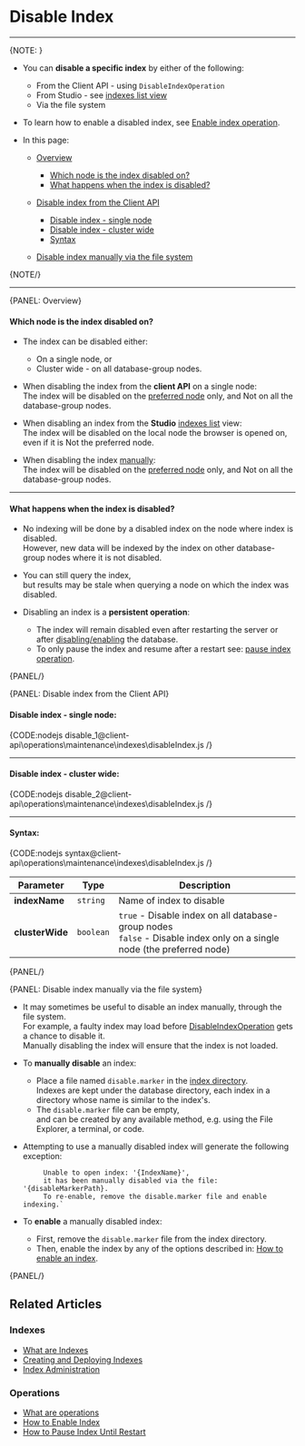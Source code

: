 # Disable Index

 ---

{NOTE: }

* You can **disable a specific index** by either of the following:  
  * From the Client API - using `DisableIndexOperation`  
  * From Studio - see [indexes list view](../../../../studio/database/indexes/indexes-list-view#indexes-list-view---actions)  
  * Via the file system

* To learn how to enable a disabled index, see [Enable index operation](../../../../client-api/operations/maintenance/indexes/enable-index).

* In this page:

    * [Overview](../../../../client-api/operations/maintenance/indexes/disable-index#overview)
      * [Which node is the index disabled on?](../../../../client-api/operations/maintenance/indexes/disable-index#which-node-is-the-index-disabled-on) 
      * [What happens when the index is disabled?](../../../../client-api/operations/maintenance/indexes/disable-index#what-happens-when-the-index-is-disabled) 
  
    * [Disable index from the Client API](../../../../client-api/operations/maintenance/indexes/disable-index#disable-index-from-the-client-api)     
        * [Disable index - single node](../../../../client-api/operations/maintenance/indexes/disable-index#disable-index---single-node)
        * [Disable index - cluster wide](../../../../client-api/operations/maintenance/indexes/disable-index#disable-index---cluster-wide)
        * [Syntax](../../../../client-api/operations/maintenance/indexes/disable-index#syntax)
  
    * [Disable index manually via the file system](../../../../client-api/operations/maintenance/indexes/disable-index#disable-index-manually-via-the-file-system)

{NOTE/}

---

{PANEL: Overview}

#### Which node is the index disabled on?

* The index can be disabled either:  
    * On a single node, or  
    * Cluster wide - on all database-group nodes.  

* When disabling the index from the **client API** on a single node:  
  The index will be disabled on the [preferred node](../../../../client-api/configuration/load-balance/overview#the-preferred-node) only, and Not on all the database-group nodes.  

* When disabling an index from the **Studio** [indexes list](../../../../studio/database/indexes/indexes-list-view#indexes-list-view---actions) view:  
  The index will be disabled on the local node the browser is opened on, even if it is Not the preferred node.  

* When disabling the index [manually](../../../../client-api/operations/maintenance/indexes/disable-index#disable-index-via-the-file-system):  
  The index will be disabled on the [preferred node](../../../../client-api/configuration/load-balance/overview#the-preferred-node) only, and Not on all the database-group nodes.

---

#### What happens when the index is disabled?  

* No indexing will be done by a disabled index on the node where index is disabled.  
  However, new data will be indexed by the index on other database-group nodes where it is not disabled.

* You can still query the index,  
  but results may be stale when querying a node on which the index was disabled.  

* Disabling an index is a **persistent operation**:  
  * The index will remain disabled even after restarting the server or after [disabling/enabling](../../../../client-api/operations/server-wide/toggle-databases-state) the database.  
  * To only pause the index and resume after a restart see: [pause index operation](../../../../client-api/operations/maintenance/indexes/stop-index).  

{PANEL/}

{PANEL: Disable index from the Client API}

#### Disable index - single node:

{CODE:nodejs disable_1@client-api\operations\maintenance\indexes\disableIndex.js /}

---

#### Disable index - cluster wide:

{CODE:nodejs disable_2@client-api\operations\maintenance\indexes\disableIndex.js /}

---

#### Syntax:  

{CODE:nodejs syntax@client-api\operations\maintenance\indexes\disableIndex.js /}

| Parameter       | Type      | Description                                                                                                              |
|-----------------|-----------|--------------------------------------------------------------------------------------------------------------------------|
| **indexName**   | `string`  | Name of index to disable                                                                                                 |
| **clusterWide** | `boolean` | `true` - Disable index on all database-group nodes<br>`false` - Disable index only on a single node (the preferred node) |

{PANEL/}

{PANEL: Disable index manually via the file system}

* It may sometimes be useful to disable an index manually, through the file system.  
  For example, a faulty index may load before [DisableIndexOperation](../../../../client-api/operations/maintenance/indexes/disable-index#disableindexoperation) gets a chance to disable it.  
  Manually disabling the index will ensure that the index is not loaded.

* To **manually disable** an index:

    * Place a file named `disable.marker` in the [index directory](../../../../server/storage/directory-structure).  
      Indexes are kept under the database directory, each index in a directory whose name is similar to the index's.
    * The `disable.marker` file can be empty,  
      and can be created by any available method, e.g. using the File Explorer, a terminal, or code.

* Attempting to use a manually disabled index will generate the following exception:

           Unable to open index: '{IndexName}', 
           it has been manually disabled via the file: '{disableMarkerPath}.  
           To re-enable, remove the disable.marker file and enable indexing.`

* To **enable** a manually disabled index:

    * First, remove the `disable.marker` file from the index directory.
    * Then, enable the index by any of the options described in: [How to enable an index](../../../../client-api/operations/maintenance/indexes/enable-index#how-to-enable-an-index).

{PANEL/}

## Related Articles

### Indexes

- [What are Indexes](../../../../indexes/what-are-indexes)
- [Creating and Deploying Indexes](../../../../indexes/creating-and-deploying)
- [Index Administration](../../../../indexes/index-administration)

### Operations

- [What are operations](../../../../client-api/operations/what-are-operations)
- [How to Enable Index](../../../../client-api/operations/maintenance/indexes/enable-index)
- [How to Pause Index Until Restart](../../../../client-api/operations/maintenance/indexes/stop-index)
